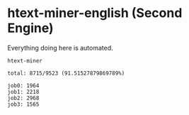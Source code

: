 # htext-miner-english (Second Engine)

Everything doing here is automated.

```
htext-miner

total: 8715/9523 (91.51527879869789%)

job0: 1964
job1: 2218
job2: 2968
job3: 1565
```